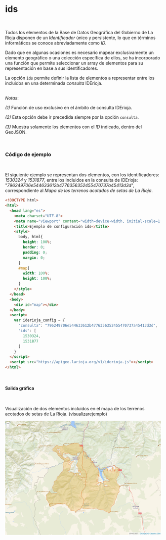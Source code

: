 # ids
<br />

Todos los elementos de la Base de Datos Geográfica del Gobierno de La Rioja disponen de un *Identificador* único y persistente, lo que en términos informáticos se conoce abreviadamente como *ID*.

Dado que en algunas ocasiones es necesario mapear exclusivamente un elemento geográfico o una colección específica de ellos, se ha incorporado una función que permite seleccionar un array de elementos para su representación en base a sus identificadores.

La opción `ids` permite definir la lista de elementos a representar entre los incluidos en una determinada *consulta* IDErioja.

<br />*Notas*:

*(1)* Función de uso exclusivo en el ámbito de consulta IDErioja.

*(2)* Esta opción debe ir precedida siempre por la opción `consulta`.

*(3)* Muestra solamente los elementos con el *ID* indicado, dentro del GeoJSON.

<br />

### Código de ejemplo
<br />

El siguiente ejemplo se representan dos elementos, con los identificadores: *1530324* y *1531877*, entre los incluidos en la consulta de IDErioja: "*796249706e544633612b4776356352455470737a45413d3d*", correspondiente al *Mapa de los terrenos acotados de setas de La Rioja*.

```html
<!DOCTYPE html>
<html>
  <head lang="es">
    <meta charset="UTF-8">
    <meta name="viewport" content="width=device-width, initial-scale=1.0, maximum-scale=1.0, user-scalable=no" />
    <title>Ejemplo de configuración ids</title>
    <style>
      body, html{
        height: 100%;
        border: 0;
        padding: 0;
        margin: 0;
      }
      #map{
        width: 100%;
        height: 100%;
      }
    </style>
  </head>
  <body>
    <div id="map"></div>
  </body>
  <script>
    var iderioja_config = {
      "consulta": "796249706e544633612b4776356352455470737a45413d3d",   // Terrenos acotados de setas
      "ids": [
        1530324,
        1531877
      ]
    }
  </script>
  <script src="https://apigeo.larioja.org/v1/iderioja.js"></script>
</html>
```

<br />

#### Salida gráfica
<br />

Visualización de dos elementos incluidos en el mapa de los terrenos acotados de setas de La Rioja. [(visualizarejemplo)](https://iderioja.github.io/doc_api_iderioja/ejemplo_opcion_ids)

![Dos elementos de los acotados de setas de La Rioja](/img/opciones_ids_salida_grafica.jpg "Dos elementos de los acotados de setas de La Rioja")
